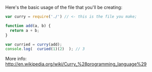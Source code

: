 Here's the basic usage of the file that you'll be creating:

```js
var curry = require('./') // <- this is the file you make;

function add(a, b) {
  return a + b;
}

var curried = curry(add);
console.log(  curied(1)(2)  ); // 3
```

More info: http://en.wikipedia.org/wiki/Curry_%28programming_language%29
